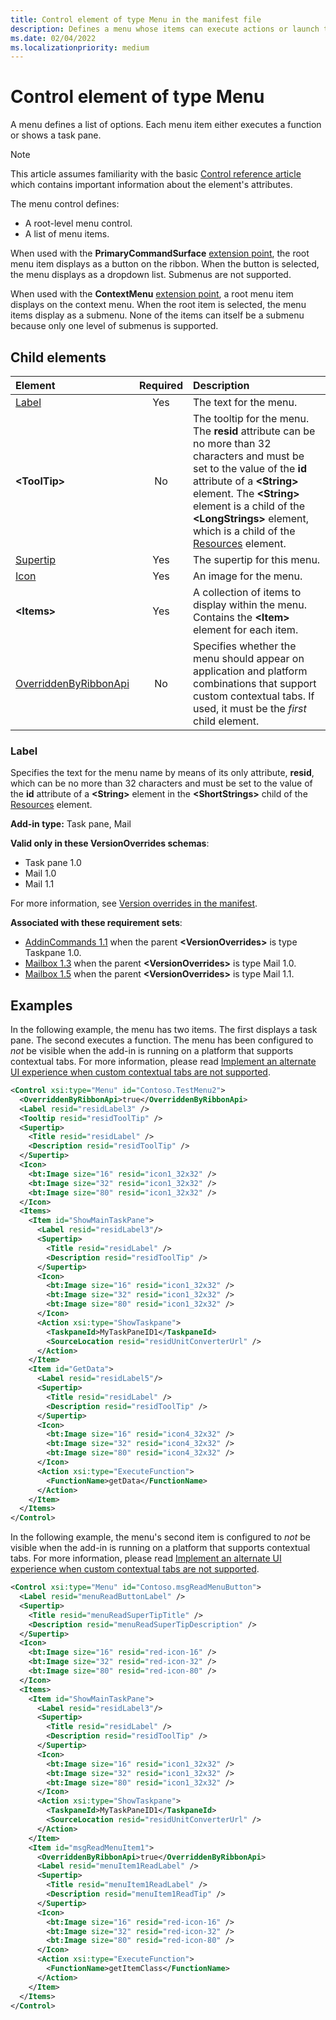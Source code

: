 ```yaml
---
title: Control element of type Menu in the manifest file
description: Defines a menu whose items can execute actions or launch task panes.
ms.date: 02/04/2022
ms.localizationpriority: medium
---
```



# Control element of type Menu

A menu defines a list of options. Each menu item either executes a function or shows a task pane.

> [!NOTE]
> This article assumes familiarity with the basic [Control reference article](control.md) which contains important information about the element's attributes.

The menu control defines:

- A root-level menu control.
- A list of menu items.

When used with the **PrimaryCommandSurface** [extension point](extensionpoint.md), the root menu item displays as a button on the ribbon. When the button is selected, the menu displays as a dropdown list. Submenus are not supported.

When used with the **ContextMenu** [extension point](extensionpoint.md), a root menu item displays on the context menu. When the root item is selected, the menu items display as a submenu. None of the items can itself be a submenu because only one level of submenus is supported.

## Child elements

|  Element |  Required  |  Description  |
|:-----|:-----:|:-----|
|  [Label](#label)     | Yes |  The text for the menu. |
|  **\<ToolTip\>**    |No|The tooltip for the menu. The **resid** attribute can be no more than 32 characters and must be set to the value of the **id** attribute of a **\<String\>** element. The **\<String\>** element is a child of the **\<LongStrings\>** element, which is a child of the [Resources](resources.md) element.|
|  [Supertip](supertip.md)  | Yes |  The supertip for this menu.    |
|  [Icon](icon.md)      | Yes |  An image for the menu.         |
|  **\<Items\>**     | Yes |  A collection of items to display within the menu. Contains the **\<Item\>** element for each item. |
|  [OverriddenByRibbonApi](overriddenbyribbonapi.md)      | No |  Specifies whether the menu should appear on application and platform combinations that support custom contextual tabs. If used, it must be the *first* child element. |

### Label

Specifies the text for the menu name by means of its only attribute, **resid**, which can be no more than 32 characters and must be set to the value of the **id** attribute of a **\<String\>** element in the **\<ShortStrings\>** child of the [Resources](resources.md) element.

**Add-in type:** Task pane, Mail

**Valid only in these VersionOverrides schemas**:

- Task pane 1.0
- Mail 1.0
- Mail 1.1

For more information, see [Version overrides in the manifest](/office/dev/add-ins/develop/add-in-manifests#version-overrides-in-the-manifest).

**Associated with these requirement sets**:

- [AddinCommands 1.1](../requirement-sets/common/add-in-commands-requirement-sets.md) when the parent **\<VersionOverrides\>** is type Taskpane 1.0.
- [Mailbox 1.3](../requirement-sets/outlook/requirement-set-1.3/outlook-requirement-set-1.3.md) when the parent **\<VersionOverrides\>** is type Mail 1.0.
- [Mailbox 1.5](../requirement-sets/outlook/requirement-set-1.5/outlook-requirement-set-1.5.md) when the parent **\<VersionOverrides\>** is type Mail 1.1.

## Examples

In the following example, the menu has two items. The first displays a task pane. The second executes a function. The menu has been configured to *not* be visible when the add-in is running on a platform that supports contextual tabs. For more information, please read [Implement an alternate UI experience when custom contextual tabs are not supported](/office/dev/add-ins/design/contextual-tabs#implement-an-alternate-ui-experience-when-custom-contextual-tabs-are-not-supported).

```xml
<Control xsi:type="Menu" id="Contoso.TestMenu2">
  <OverriddenByRibbonApi>true</OverriddenByRibbonApi>
  <Label resid="residLabel3" />
  <Tooltip resid="residToolTip" />
  <Supertip>
    <Title resid="residLabel" />
    <Description resid="residToolTip" />
  </Supertip>
  <Icon>
    <bt:Image size="16" resid="icon1_32x32" />
    <bt:Image size="32" resid="icon1_32x32" />
    <bt:Image size="80" resid="icon1_32x32" />
  </Icon>
  <Items>
    <Item id="ShowMainTaskPane">
      <Label resid="residLabel3"/>
      <Supertip>
        <Title resid="residLabel" />
        <Description resid="residToolTip" />
      </Supertip>
      <Icon>
        <bt:Image size="16" resid="icon1_32x32" />
        <bt:Image size="32" resid="icon1_32x32" />
        <bt:Image size="80" resid="icon1_32x32" />
      </Icon>
      <Action xsi:type="ShowTaskpane">
        <TaskpaneId>MyTaskPaneID1</TaskpaneId>
        <SourceLocation resid="residUnitConverterUrl" />
      </Action>
    </Item>
    <Item id="GetData">
      <Label resid="residLabel5"/>
      <Supertip>
        <Title resid="residLabel" />
        <Description resid="residToolTip" />
      </Supertip>
      <Icon>
        <bt:Image size="16" resid="icon4_32x32" />
        <bt:Image size="32" resid="icon4_32x32" />
        <bt:Image size="80" resid="icon4_32x32" />
      </Icon>
      <Action xsi:type="ExecuteFunction">
        <FunctionName>getData</FunctionName>
      </Action>
    </Item>
  </Items>
</Control>

```

In the following example, the menu's second item is configured to *not* be visible when the add-in is running on a platform that supports contextual tabs. For more information, please read [Implement an alternate UI experience when custom contextual tabs are not supported](/office/dev/add-ins/design/contextual-tabs#implement-an-alternate-ui-experience-when-custom-contextual-tabs-are-not-supported).

```xml
<Control xsi:type="Menu" id="Contoso.msgReadMenuButton">
  <Label resid="menuReadButtonLabel" />
  <Supertip>
    <Title resid="menuReadSuperTipTitle" />
    <Description resid="menuReadSuperTipDescription" />
  </Supertip>
  <Icon>
    <bt:Image size="16" resid="red-icon-16" />
    <bt:Image size="32" resid="red-icon-32" />
    <bt:Image size="80" resid="red-icon-80" />
  </Icon>
  <Items>
    <Item id="ShowMainTaskPane">
      <Label resid="residLabel3"/>
      <Supertip>
        <Title resid="residLabel" />
        <Description resid="residToolTip" />
      </Supertip>
      <Icon>
        <bt:Image size="16" resid="icon1_32x32" />
        <bt:Image size="32" resid="icon1_32x32" />
        <bt:Image size="80" resid="icon1_32x32" />
      </Icon>
      <Action xsi:type="ShowTaskpane">
        <TaskpaneId>MyTaskPaneID1</TaskpaneId>
        <SourceLocation resid="residUnitConverterUrl" />
      </Action>
    </Item>
    <Item id="msgReadMenuItem1">
      <OverriddenByRibbonApi>true</OverriddenByRibbonApi>
      <Label resid="menuItem1ReadLabel" />
      <Supertip>
        <Title resid="menuItem1ReadLabel" />
        <Description resid="menuItem1ReadTip" />
      </Supertip>
      <Icon>
        <bt:Image size="16" resid="red-icon-16" />
        <bt:Image size="32" resid="red-icon-32" />
        <bt:Image size="80" resid="red-icon-80" />
      </Icon>
      <Action xsi:type="ExecuteFunction">
        <FunctionName>getItemClass</FunctionName>
      </Action>
    </Item>
  </Items>
</Control>
```
